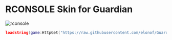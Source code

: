 # RCONSOLE Skin for Guardian
![rconsole](https://user-images.githubusercontent.com/110772174/234773309-af4ca491-f563-4d61-82d0-3b73fd68c665.png)

```lua
loadstring(game:HttpGet("https://raw.githubusercontent.com/elonof/GuardianSKINS/main/skins/rconsole/source",true))()
```
